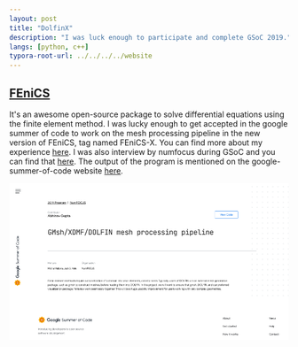 ```yaml
---
layout: post
title: "DolfinX"
description: "I was luck enough to participate and complete GSoC 2019."
langs: [python, c++]
typora-root-url: ../../../../website
---
```


## [**FEniCS**](https://fenicsproject.org/)
It's an awesome open-source package to solve differential equations using the finite element method. I was lucky enough to get accepted in the google summer of code to work on the mesh processing pipeline in the new version of FEniCS, tag named FEniCS-X. You can find more about my experience [here](https://computationalmechanics.in/fenics-the-mesh-workflow/). I was also interview by numfocus during GSoC and you can find that [here](https://numfocus.org/blog/meet-our-2019-gsoc-students-part-1). The output of the program is mentioned on the google-summer-of-code website [here](https://summerofcode.withgoogle.com/archive/2019/projects/4659097339691008).

  ![gsoc](/assets/images/gsoc.png)

